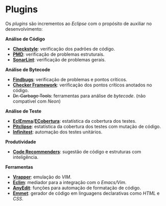 # Plugins

Os _plugins_ são incrementos ao _Eclipse_ com o propósito de auxiliar no desenvolvimento:

**Análise de Código**

* [**Checkstyle**](https://marketplace.eclipse.org/content/checkstyle-plug): verificação dos padrões de código.
* [**PMD**](https://marketplace.eclipse.org/content/eclipse-pmd): verificação de problemas estruturais.
* [**SonarLint**](https://marketplace.eclipse.org/content/sonarlint): verificação de problemas gerais.

**Análise de Bytecode**

* [**Findbugs**](https://marketplace.eclipse.org/content/findbugs-eclipse-plugin): verificação de problemas e pontos críticos.
* [**Checker Framework**](http://types.cs.washington.edu/checker-framework/): verificação dos pontos críticos anotados no código.
* ~~Dr. Garbage Tools~~: ferramentas para análise de _bytecode_. \(não compatível com _Neon_\)

**Análise de Teste**

* [**EclEmma**](https://marketplace.eclipse.org/content/eclemma-java-code-coverage)\/[**ECobertura**](https://marketplace.eclipse.org/content/ecobertura): estatística da cobertura dos testes.
* [**Pitclipse**](https://marketplace.eclipse.org/content/pitclipse): estatística da cobertura dos testes com mutação de código.
* [**Infinitest**](https://marketplace.eclipse.org/content/infinitest): automação dos testes unitários.

**Produtividade**

* [**Code Recommenders**](https://marketplace.eclipse.org/content/eclipse-code-recommenders): sugestão de código e estruturas com inteligência.

**Ferramentas**

* [**Vrapper**](https://marketplace.eclipse.org/content/vrapper-vim): emulação do _VIM_.
* [**Eclim**](http://eclim.org): mediador para a integração com o _Emacs\/Vim_.
* [**AnyEdit**](https://marketplace.eclipse.org/content/anyedit-tools): funções para automação de formatação de código.
* [**Emmet**](https://marketplace.eclipse.org/content/emmet-ex-zen-coding-eclipse-plugin): gerador de código em linguagens declarativas como _HTML_ e _CSS_.

